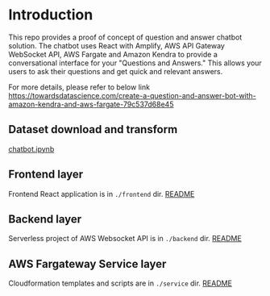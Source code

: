 # Introduction

This repo provides a proof of concept of question and answer chatbot solution. The chatbot uses React with Amplify, AWS API Gateway WebSocket API, AWS Fargate and Amazon Kendra to provide a conversational interface for your "Questions and Answers." This allows your users to ask their questions and get quick and relevant answers.

For more details, please refer to below link
https://towardsdatascience.com/create-a-question-and-answer-bot-with-amazon-kendra-and-aws-fargate-79c537d68e45

## Dataset download and transform

[chatbot.ipynb](chatbot.ipynb)

## Frontend layer

Frontend React application is in `./frontend` dir. [README](frontend/README.md)

## Backend layer

Serverless project of AWS Websocket API is in `./backend` dir. [README](backend/README.md)

## AWS Fargateway Service layer

Cloudformation templates and scripts are in `./service` dir. [README](service/README.md)
